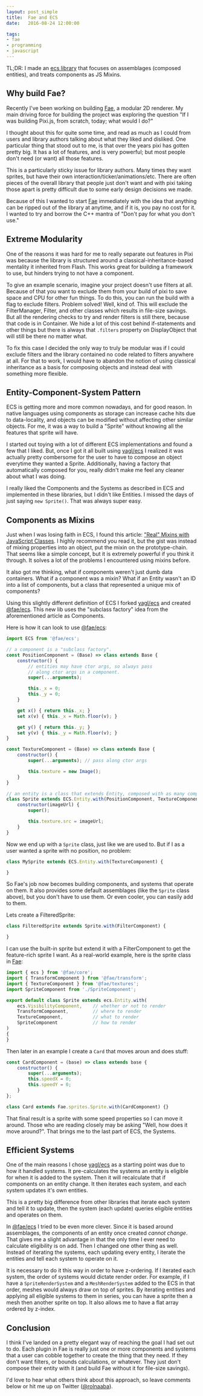 ```yaml
---
layout: post_simple
title:  Fae and ECS
date:   2016-08-24 12:00:00

tags:
- fae
- programming
- javascript
---
```


TL;DR: I made an [ecs library][fae-ecs] that focuses on assemblages (composed entities), and treats
components as JS Mixins.

## Why build Fae?

Recently I've been working on building [Fae][fae], a modular 2D renderer. My main driving force for
building the project was exploring the question "If I was building Pixi.js, from scratch, today; what
would I do?"

<!--more-->

I thought about this for quite some time, and read as much as I could from users and library authors
talking about what they liked and disliked. One particular thing that stood out to me, is that over
the years pixi has gotten pretty big. It has a lot of features, and is very powerful; but most
people don't need (or want) all those features.

This is a particularly sticky issue for library authors. Many times they want sprites, but have their
own interaction/ticker/animations/etc. There are often pieces of the overall library that people just
don't want and with pixi taking those apart is pretty difficult due to some early design decisions we
made.

Because of this I wanted to start [Fae][fae] immediately with the idea that anything can be ripped out
of the library at anytime, and if it is, you pay no cost for it. I wanted to try and borrow the C++
mantra of "Don't pay for what you don't use."

## Extreme Modularity

One of the reasons it was hard for me to really separate out features in Pixi was because the library
is structured around a classical-inheritance-based mentality it inherited from Flash. This works great
for building a framework to use, but hinders trying to not have a component.

To give an example scenario, imagine your project doesn't use filters at all. Because of that you want
to exclude them from your build of pixi to save space and CPU for other fun things. To do this, you can
run the build with a flag to exclude filters. Problem solved! Well, kind of. This will exclude the
FilterManager, Filter, and other classes which results in file-size savings. But all the rendering checks
to try and render filters is still there, because that code is in Container. We hide a lot of this cost
behind if-statements and other things but there is always that `.filters` property on DisplayObject that
will still be there no matter what.

To fix this case I decided the only way to truly be modular was if I could exclude filters and the library
contained no code related to filters anywhere at all. For that to work, I would have to abandon the notion
of using classical inheritance as a basis for composing objects and instead deal with something more flexible.

## Entity-Component-System Pattern

ECS is getting more and more common nowadays, and for good reason. In native languages using
components as storage can increase cache hits due to data-locality, and objects can be modified
without affecting other similar objects. For me, it was a way to build a "Sprite" without knowing
all the features that sprite will have.

I started out toying with a lot of different ECS implementations and found a few that I liked. But,
once I got it all built using [yagl/ecs][yagl-ecs] I realized it was actually pretty combersome for
the user to have to compose an object everytime they wanted a Sprite. Additionally, having a factory
that automatically composed for you, really didn't make me feel any cleaner about what I was doing.

I really liked the Components and the Systems as described in ECS and implemented in these libraries,
but I didn't like Entities. I missed the days of just saying `new Sprite()`. That was always super easy.

## Components as Mixins

Just when I was losing faith in ECS, I found this article: ["Real" Mixins with JavaScript Classes][es6-mixin].
I highly recommend you read it, but the gist was instead of mixing properties into an object,
put the mixin on the prototype-chain. That seems like a simple concept, but it is extremely
powerful if you think it through. It solves a lot of the problems I encountered using mixins
before.

It also got me thinking, what if components weren't just dumb data containers. What if a component
was a mixin? What if an Entity wasn't an ID into a list of components, but a class that represented
a unique mix of components?

Using this slightly different definition of ECS I forked [yagl/ecs][yagl-ecs] and created [@fae/ecs][fae-ecs].
This new lib uses the "subclass factory" idea from the aforementioned article as Components.

Here is how it can look to use [@fae/ecs][fae-ecs]:

```js
import ECS from '@fae/ecs';

// a component is a "subclass factory".
const PositionComponent = (Base) => class extends Base {
    constructor() {
        // entities may have ctor args, so always pass
        // along ctor args in a component.
        super(...arguments);

        this._x = 0;
        this._y = 0;
    }

    get x() { return this._x; }
    set x(v) { this._x = Math.floor(v); }

    get y() { return this._y; }
    set y(v) { this._y = Math.floor(v); }
}

const TextureComponent = (Base) => class extends Base {
    constructor() {
        super(...arguments); // pass along ctor args

        this.texture = new Image();
    }
}

// an entity is a class that extends Entity, composed with as many components as you want
class Sprite extends ECS.Entity.with(PositionComponent, TextureComponent) {
    constructor(imageUrl) {
        super();

        this.texture.src = imageUrl;
    }
}
```

Now we end up with a `Sprite` class, just like we are used to. But if I as a user wanted a sprite
with no position, no problem:

```js
class MySprite extends ECS.Entity.with(TextureComponent) {

}
```

So Fae's job now becomes building components, and systems that operate on them. It also provides
some default assemblages (like the `Sprite` class above), but you don't have to use them. Or even
cooler, you can easily add to them.

Lets create a FilteredSprite:

```js
class FilteredSprite extends Sprite.with(FilterComponent) {

}
```

I can use the built-in sprite but extend it with a FilterComponent to get the feature-rich sprite
I want. As a real-world example, here is the sprite class in [Fae][fae]:

```js
import { ecs } from '@fae/core';
import { TransformComponent } from '@fae/transform';
import { TextureComponent } from '@fae/textures';
import SpriteComponent from './SpriteComponent';

export default class Sprite extends ecs.Entity.with(
    ecs.VisibilityComponent,    // whether or not to render
    TransformComponent,         // where to render
    TextureComponent,           // what to render
    SpriteComponent             // how to render
)
{
}
```

Then later in an example I create a `Card` that moves aroun and does stuff:

```js
const CardComponent = (base) => class extends base {
    constructor() {
        super(...arguments);
        this.speedX = 0;
        this.speedY = 0;
    }
};

class Card extends Fae.sprites.Sprite.with(CardComponent) {}
```

That final result is a sprite with some speed properties so I can move it around. Those who are
reading closely may be asking "Well, how does it move around?". That brings me to the last part
of ECS, the Systems.

## Efficient Systems

One of the main reasons I chose [yagl/ecs][yagl-ecs] as a starting point was due to how it handled
systems. It pre-calculates the systems an entity is eligible for when it is added to the system. Then
it will recalculate that if components on an entity change. It then iterates each system, and each
system updates it's own entities.

This is a pretty big difference from other libraries that iterate each system and tell it to update,
then the system (each update) queries eligible entities and operates on them.

In [@fae/ecs][fae-ecs] I tried to be even more clever. Since it is based around assemblages, the
components of an entity once created *cannot change*. That gives me a slight advantage in that
the only time I ever need to calculate eligibility is on add. Then I changed one other thing as
well. Instead of iterating the systems, each updating every entity, I iterate the entities and
tell each system to operate on it.

It is necessary to do it this way in order to have z-ordering. If I iterated each system, the order
of systems would dictate render order. For example, if I have a `SpriteRenderSystem` and a
`MeshRenderSystem` added to the ECS in that order, meshes would always draw on top of sprites.
By iterating entities and applying all eligible systems to them in series, you can have a sprite
then a mesh then another sprite on top. It also allows me to have a flat array ordered by z-index.

## Conclusion

I think I've landed on a pretty elegant way of reaching the goal I had set out to do. Each plugin
in Fae is really just one or more components and systems that a user can cobble together to create
the thing that they need. If they don't want filters, or bounds calculations, or whatever. They just
don't compose their entity with it (and build Fae without it for file-size savings).

I'd love to hear what others think about this approach, so leave comments below or hit me up
on Twitter ([@rolnaaba](https://twitter.com/rolnaaba)).

[fae]: https://github.com/Fae/fae
[fae-ecs]: https://github.com/Fae/ecs
[yagl-ecs]: https://github.com/yagl/ecs
[es6-mixin]: http://justinfagnani.com/2015/12/21/real-mixins-with-javascript-classes/
